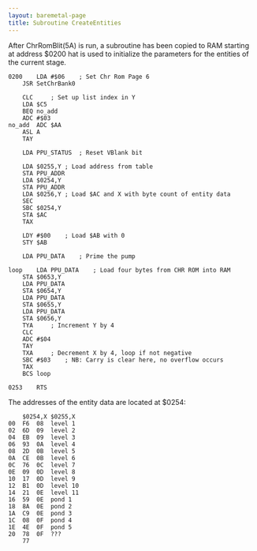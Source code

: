 ```yaml
---
layout: baremetal-page
title: Subroutine CreateEntities
---
```


After ChrRomBlit(5A) is run, a subroutine has been copied to RAM starting at address $0200 hat is used to initialize the parameters for the entities of the current stage. 

	0200	LDA #$06	; Set Chr Rom Page 6
		JSR SetChrBank0

		CLC		; Set up list index in Y
		LDA $C5
		BEQ no_add
		ADC #$03
	no_add	ADC $AA
		ASL A
		TAY

		LDA PPU_STATUS	; Reset VBlank bit

		LDA $0255,Y	; Load address from table
		STA PPU_ADDR
		LDA $0254,Y
		STA PPU_ADDR
		LDA $0256,Y	; Load $AC and X with byte count of entity data
		SEC
		SBC $0254,Y
		STA $AC
		TAX

		LDY #$00	; Load $AB with 0
		STY $AB

		LDA PPU_DATA	; Prime the pump

	loop	LDA PPU_DATA	; Load four bytes from CHR ROM into RAM
		STA $0653,Y
		LDA PPU_DATA
		STA $0654,Y
		LDA PPU_DATA
		STA $0655,Y
		LDA PPU_DATA
		STA $0656,Y
		TYA		; Increment Y by 4
		CLC
		ADC #$04
		TAY
		TXA		; Decrement X by 4, loop if not negative
		SBC #$03	; NB: Carry is clear here, no overflow occurs
		TAX
		BCS loop

	0253	RTS

The addresses of the entity data are located at $0254:

		$0254,X	$0255,X
	00	F6	08	level 1
	02	6D	09	level 2
	04	EB	09	level 3
	06	93	0A	level 4
	08	2D	0B	level 5
	0A	CE	0B	level 6
	0C	76	0C	level 7
	0E	09	0D	level 8
	10	17	0D	level 9
	12	B1	0D	level 10
	14	21	0E	level 11
	16	59	0E	pond 1
	18	8A	0E	pond 2
	1A	C9	0E	pond 3
	1C	08	0F	pond 4
	1E	4E	0F	pond 5
	20	78	0F	???
		77

